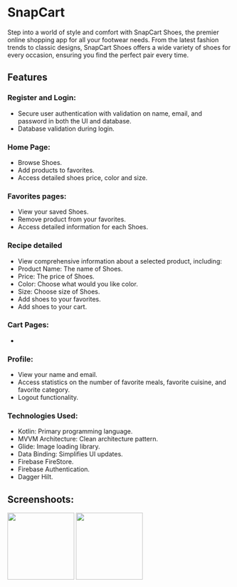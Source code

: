 # SnapCart
Step into a world of style and comfort with SnapCart Shoes, the premier online shopping app for all your footwear needs. From the latest fashion trends to classic designs, SnapCart Shoes offers a wide variety of shoes for every occasion, ensuring you find the perfect pair every time.

## Features
### Register and Login:
- Secure user authentication with validation on name, email, and password in both the UI and database.
- Database validation during login.

### Home Page:
- Browse Shoes.
- Add products to favorites.
- Access detailed shoes price, color and size.

### Favorites pages:
- View your saved Shoes.
- Remove product from your favorites.
- Access detailed information for each Shoes.

### Recipe detailed
- View comprehensive information about a selected product, including:
- Product Name: The name of Shoes.
- Price: The price of Shoes.
- Color: Choose what would you like color.
- Size: Choose size of Shoes.
- Add shoes to your favorites.
- Add shoes to your cart.

### Cart Pages:
- 

### Profile:
- View your name and email.
- Access statistics on the number of favorite meals, favorite cuisine, and favorite category.
- Logout functionality.

### Technologies Used:
- Kotlin: Primary programming language.
- MVVM Architecture: Clean architecture pattern.
- Glide: Image loading library.
- Data Binding: Simplifies UI updates.
- Firebase FireStore.
- Firebase Authentication.
- Dagger Hilt.

## Screenshoots:
<div>
  <img src="" width="150">
  <img src="" width="150">
</div>
